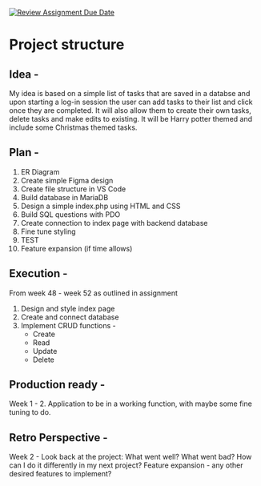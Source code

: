 [![Review Assignment Due Date](https://classroom.github.com/assets/deadline-readme-button-22041afd0340ce965d47ae6ef1cefeee28c7c493a6346c4f15d667ab976d596c.svg)](https://classroom.github.com/a/5k4uDUDX)

# Project structure

## Idea - 
My idea is based on a simple list of tasks that are saved in a databse and upon starting a log-in session the user can add tasks to their list and click once they are completed. It will also allow them to create their own tasks, delete tasks and make edits to existing.
It will be Harry potter themed and include some Christmas themed tasks.

## Plan - 
1. ER Diagram
2. Create simple Figma design
3. Create file structure in VS Code
4. Build database in MariaDB
5. Design a simple index.php using HTML and CSS
6. Build SQL questions with PDO
7. Create connection to index page with backend database
8. Fine tune styling
9. TEST
10. Feature expansion (if time allows)

## Execution - 
From week 48 - week 52 as outlined in assignment
1. Design and style index page
2. Create and connect database
3. Implement CRUD functions -
    - Create
    - Read
    - Update
    - Delete

## Production ready - 
Week 1 - 2. Application to be in a working function, with maybe some fine tuning to do.

## Retro Perspective - 
Week 2 -
Look back at the project: What went well? What went bad? How can I do it differently in my next project?
Feature expansion - any other desired features to implement?